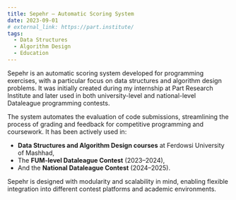 ```yaml
---
title: Sepehr – Automatic Scoring System
date: 2023-09-01
# external_link: https://part.institute/
tags:
  - Data Structures
  - Algorithm Design
  - Education
---
```


Sepehr is an automatic scoring system developed for programming exercises, with a particular focus on data structures and algorithm design problems. It was initially created during my internship at Part Research Institute and later used in both university-level and national-level Dataleague programming contests.

<!--more-->

The system automates the evaluation of code submissions, streamlining the process of grading and feedback for competitive programming and coursework. It has been actively used in:
- **Data Structures and Algorithm Design courses** at Ferdowsi University of Mashhad,
- The **FUM-level Dataleague Contest** (2023–2024),
- And the **National Dataleague Contest** (2024–2025).

Sepehr is designed with modularity and scalability in mind, enabling flexible integration into different contest platforms and academic environments.